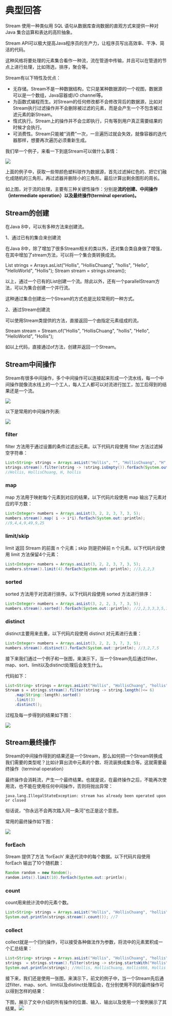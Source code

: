 # 典型回答
Stream 使用一种类似用 SQL 语句从数据库查询数据的直观方式来提供一种对 Java 集合运算和表达的高阶抽象。

Stream API可以极大提高Java程序员的生产力，让程序员写出高效率、干净、简洁的代码。

这种风格将要处理的元素集合看作一种流，流在管道中传输，并且可以在管道的节点上进行处理，比如筛选，排序，聚合等。

Stream有以下特性及优点：

+ 无存储。Stream不是一种数据结构，它只是某种数据源的一个视图，数据源可以是一个数组，Java容器或I/O channel等。
+ 为函数式编程而生。对Stream的任何修改都不会修改背后的数据源，比如对Stream执行过滤操作并不会删除被过滤的元素，而是会产生一个不包含被过滤元素的新Stream。
+ 惰式执行。Stream上的操作并不会立即执行，只有等到用户真正需要结果的时候才会执行。
+ 可消费性。Stream只能被“消费”一次，一旦遍历过就会失效，就像容器的迭代器那样，想要再次遍历必须重新生成。

我们举一个例子，来看一下到底Stream可以做什么事情：

![](https://cdn.nlark.com/yuque/0/2022/jpeg/719664/1668857553666-b12e8359-e999-4db4-b745-192d16150c8c.jpeg)

上面的例子中，获取一些带颜色塑料球作为数据源，首先过滤掉红色的、把它们融化成随机的三角形。再过滤器并删除小的三角形。最后计算出剩余图形的周长。

如上图，对于流的处理，主要有三种关键性操作：分别是**流的创建、中间操作（intermediate operation）以及最终操作(terminal operation)。**

## Stream的创建
在Java 8中，可以有多种方法来创建流。

1、通过已有的集合来创建流

在Java 8中，除了增加了很多Stream相关的类以外，还对集合类自身做了增强，在其中增加了stream方法，可以将一个集合类转换成流。

List<String> strings = Arrays.asList("Hollis", "HollisChuang", "hollis", "Hello", "HelloWorld", "Hollis"); Stream<String> stream = strings.stream();

以上，通过一个已有的List创建一个流。除此以外，还有一个parallelStream方法，可以为集合创建一个并行流。

这种通过集合创建出一个Stream的方式也是比较常用的一种方式。

2、通过Stream创建流

可以使用Stream类提供的方法，直接返回一个由指定元素组成的流。

Stream<String> stream = Stream.of("Hollis", "HollisChuang", "hollis", "Hello", "HelloWorld", "Hollis");

如以上代码，直接通过of方法，创建并返回一个Stream。

## Stream中间操作
Stream有很多中间操作，多个中间操作可以连接起来形成一个流水线，每一个中间操作就像流水线上的一个工人，每人工人都可以对流进行加工，加工后得到的结果还是一个流。

![](https://cdn.nlark.com/yuque/0/2022/jpeg/719664/1668857553673-54763554-4ff1-4d51-8f12-6d474ba4c67f.jpeg)

以下是常用的中间操作列表:

![](https://cdn.nlark.com/yuque/0/2022/jpeg/719664/1668857553673-956aa8e3-0b42-4965-9351-5e8beb62a03f.jpeg)

### filter
filter 方法用于通过设置的条件过滤出元素。以下代码片段使用 filter 方法过滤掉空字符串：

```java
List<String> strings = Arrays.asList("Hollis", "", "HollisChuang", "H", "hollis"); 
strings.stream().filter(string -> !string.isEmpty()).forEach(System.out::println); 
//Hollis, HollisChuang, H, hollis
```

### map
map 方法用于映射每个元素到对应的结果，以下代码片段使用 map 输出了元素对应的平方数：

```java
List<Integer> numbers = Arrays.asList(3, 2, 2, 3, 7, 3, 5); 
numbers.stream().map( i -> i*i).forEach(System.out::println); 
//9,4,4,9,49,9,25
```

### limit/skip
limit 返回 Stream 的前面 n 个元素；skip 则是扔掉前 n 个元素。以下代码片段使用 limit 方法保留4个元素：

```java
List<Integer> numbers = Arrays.asList(3, 2, 2, 3, 7, 3, 5); 
numbers.stream().limit(4).forEach(System.out::println); //3,2,2,3
```

### sorted
sorted 方法用于对流进行排序。以下代码片段使用 sorted 方法进行排序：

```java
List<Integer> numbers = Arrays.asList(3, 2, 2, 3, 7, 3, 5); 
numbers.stream().sorted().forEach(System.out::println); //2,2,3,3,3,5,7
```

### distinct
distinct主要用来去重，以下代码片段使用 distinct 对元素进行去重：

```java
List<Integer> numbers = Arrays.asList(3, 2, 2, 3, 7, 3, 5); 
numbers.stream().distinct().forEach(System.out::println); //3,2,7,5
```

接下来我们通过一个例子和一张图，来演示下，当一个Stream先后通过filter、map、sort、limit以及distinct处理后会发生什么。

代码如下：

```java
List<String> strings = Arrays.asList("Hollis", "HollisChuang", "hollis", "Hello", "HelloWorld", "Hollis"); 
Stream s = strings.stream().filter(string -> string.length()<= 6)
    .map(String::length).sorted()
    .limit(3)             
    .distinct();
```

过程及每一步得到的结果如下图：

![](https://cdn.nlark.com/yuque/0/2022/jpeg/719664/1668857553670-9579460d-5027-4ee8-aec5-229a1c8ad968.jpeg)

## Stream最终操作
Stream的中间操作得到的结果还是一个Stream，那么如何把一个Stream转换成我们需要的类型呢？比如计算出流中元素的个数、将流装换成集合等。这就需要最终操作（terminal operation）

最终操作会消耗流，产生一个最终结果。也就是说，在最终操作之后，不能再次使用流，也不能在使用任何中间操作，否则将抛出异常：

`java.lang.IllegalStateException: stream has already been operated upon or closed`

俗话说，“你永远不会两次踏入同一条河”也正是这个意思。

常用的最终操作如下图：

![](https://cdn.nlark.com/yuque/0/2022/jpeg/719664/1668857553666-c22a6d72-8f0f-43f5-ada1-e9435df38f75.jpeg)

### forEach
Stream 提供了方法 ‘forEach’ 来迭代流中的每个数据。以下代码片段使用 forEach 输出了10个随机数：

```java
Random random = new Random(); 
random.ints().limit(10).forEach(System.out::println);
```

### count
count用来统计流中的元素个数。

```java
List<String> strings = Arrays.asList("Hollis", "HollisChuang", "hollis","Hollis666", "Hello", "HelloWorld", "Hollis"); 
System.out.println(strings.stream().count()); //7
```

### collect
collect就是一个归约操作，可以接受各种做法作为参数，将流中的元素累积成一个汇总结果：

```java
List<String> strings = Arrays.asList("Hollis", "HollisChuang", "hollis","Hollis666", "Hello", "HelloWorld", "Hollis");
strings  = strings.stream().filter(string -> string.startsWith("Hollis")).collect(Collectors.toList()); 
System.out.println(strings); //Hollis, HollisChuang, Hollis666, Hollis
```

接下来，我们还是使用一张图，来演示下，前文的例子中，当一个Stream先后通过filter、map、sort、limit以及distinct处理后会，在分别使用不同的最终操作可以得到怎样的结果：

下图，展示了文中介绍的所有操作的位置、输入、输出以及使用一个案例展示了其结果。![](https://cdn.nlark.com/yuque/0/2022/jpeg/719664/1668857554694-4279c522-5497-46f1-ab48-8e5270f8fa34.jpeg)


